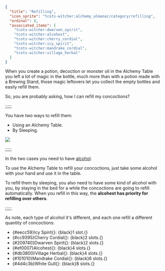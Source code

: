 ```json
{
  "title": "Refilling",
  "icon_sprite": "tcots-witcher:alchemy_almanac/category/refilling",
  "ordinal": 8,
  "associated_items": [
    "tcots-witcher:dwarven_spirit",
    "tcots-witcher:alcohest",
    "tcots-witcher:cherry_cordial",
    "tcots-witcher:icy_spirit",
    "tcots-witcher:mandrake_cordial",
    "tcots-witcher:village_herbal"
  ]
}
```

When you create a potion, decoction or monster oil in the Alchemy Table you
left a lot of magic in the bottle, much more than with a potion
made with a Brewing Stand, those magic leftovers let you collect the
empty bottles and easily refill them.


So, you are probably asking, how I can refill my concoctions?

;;;;;

You have two ways to refill them:
- Using an Alchemy Table.
- By Sleeping. 

![](tcots-witcher:textures/gui/sprites/alchemy_almanac/entries/refilling/refilling_bottle.png,fit)

;;;;;

In the two cases you need to have [alcohol](^tcots-witcher:alchemy_basics/basic_ingredients).


To use the Alchemy Table to refill your concoctions, just take some alcohol with your hand
and use it in the table.


To refill them by sleeping, you also need to have some kind of alcohol with you,
by staying in the bed for a while the concoctions are going to refill automatically.
When you refill in this way, the __alcohest has priority for refilling over others__.

;;;;;

As note, each type of alcohol it's different, and each one refill a different quantity of
concoctions:

- {#eecc59}Icy Spirit{}: {black}1 slot.{}
- {#cc9395}Cherry Cordial{}: {black}2 slots.{}
- {#209740}Dwarven Spirit{}: {black}2 slots.{}
- {#ef0007}Alcohest{}: {black}4 slots.{}
- {#db3800}Village Herbal{}: {black}4 slots.{}
- {#101010}Mandrake Cordial{}: {black}6 slots.{}
- {#4d4c3b}White Gull{}: {black}8 slots.{}